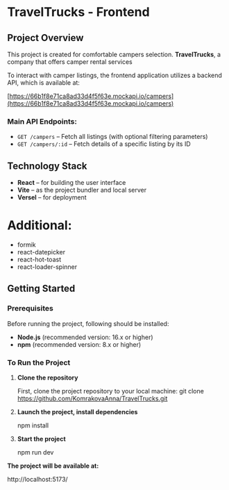 # TravelTrucks - Frontend

## Project Overview

This project is created for comfortable campers selection.
**TravelTrucks**, a company that offers camper rental services

To interact with camper listings, the frontend application utilizes a backend
API, which is available at:

[https://66b1f8e71ca8ad33d4f5f63e.mockapi.io/campers](https://66b1f8e71ca8ad33d4f5f63e.mockapi.io/campers)

### Main API Endpoints:

- `GET /campers` – Fetch all listings (with optional filtering parameters)
- `GET /campers/:id` – Fetch details of a specific listing by its ID

## Technology Stack

- **React** – for building the user interface
- **Vite** – as the project bundler and local server
- **Versel** – for deployment

# Additional:

- formik
- react-datepicker
- react-hot-toast
- react-loader-spinner

## Getting Started

### Prerequisites

Before running the project, following should be installed:

- **Node.js** (recommended version: 16.x or higher)
- **npm** (recommended version: 8.x or higher)

### To Run the Project

1. **Clone the repository**

   First, clone the project repository to your local machine:
   git clone https://github.com/KomrakovaAnna/TravelTrucks.git

2. **Launch the project, install dependencies**

   npm install

3. **Start the project**

   npm run dev

**The project will be available at:**

http://localhost:5173/
